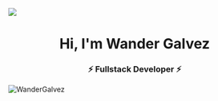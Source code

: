 ![](https://komarev.com/ghpvc/?username=WanderGalvez)
<h1 align="center">Hi, I'm Wander Galvez</h1>
<h3 align="center">⚡ Fullstack Developer ⚡</h3>

 <p align="left"> <img src="https://komarev.com/ghpvc/?username=WanderGalvez" alt="WanderGalvez" /> </p> 
